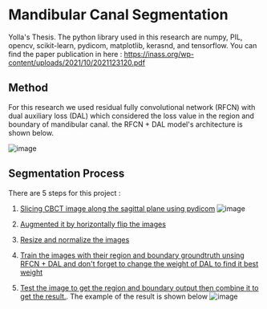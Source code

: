 # Mandibular Canal Segmentation
Yolla's Thesis. The python library used in this research are numpy, PIL, opencv, scikit-learn, pydicom, matplotlib, kerasnd, and tensorflow. You can find the paper publication in here : https://inass.org/wp-content/uploads/2021/10/2021123120.pdf

## Method
For this research we used residual fully convolutional network (RFCN) with dual auxiliary loss (DAL) which considered the loss value in the region and boundary of mandibular canal. the RFCN + DAL model's architecture is shown below.

![image](https://user-images.githubusercontent.com/37945491/145174923-d43d59fc-6565-46fa-8cf0-6f43bfd4d088.png)

## Segmentation Process
There are 5 steps for this project :
1. [Slicing CBCT image along the sagittal plane using pydicom](Slicing.ipnyb)
![image](https://user-images.githubusercontent.com/37945491/145208686-84869c8d-d346-4a1e-91c6-245d356e1dd5.png)

2. [Augmented it by horizontally flip the images](Augmentation.ipnyb)
3. [Resize and normalize the images](Preprocess.ipnyb)
4. [Train the images with their region and boundary groundtruth unsing RFCN + DAL and don't forget to change the weight of DAL to find it best weight](Training_RFCN_DAL.ipnyb)
5. [Test the image to get the region and boundary output then combine it to get the result.](Testing_RFCN_DAL.ipynb). The example of the result is shown below 
![image](https://user-images.githubusercontent.com/37945491/145209486-da904c08-0e3c-4555-b068-d21e56ae8660.png)



